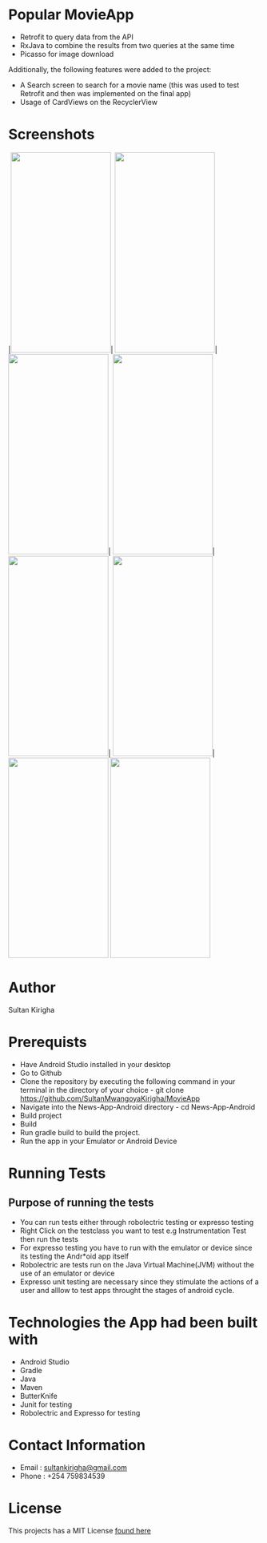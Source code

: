 # Popular MovieApp
- Retrofit to query data from the API
- RxJava to combine the results from two queries at the same time
- Picasso for image download

Additionally, the following features were added to the project:
- A Search screen to search for a movie name (this was used to test Retrofit and then was implemented on the final app)
- Usage of CardViews on the RecyclerView

# Screenshots
|<img src="https://github.com/SultanMwangoyaKirigha/MovieApp/blob/main/app/src/main/res/drawable/img_6.jpg" width="200" height="400" />|
<img src="https://github.com/SultanMwangoyaKirigha/MovieApp/blob/main/app/src/main/res/drawable/img_7.jpg" width="200" height="400" />|
<img src="https://github.com/SultanMwangoyaKirigha/MovieApp/blob/main/app/src/main/res/drawable/img_8.jpg" width="200" height="400" />|
<img src="https://github.com/SultanMwangoyaKirigha/MovieApp/blob/main/app/src/main/res/drawable/img_9.jpg" width="200" height="400" />|
<img src="https://github.com/SultanMwangoyaKirigha/MovieApp/blob/main/app/src/main/res/drawable/img_10.jpg" width="200" height="400" />|
<img src="https://github.com/SultanMwangoyaKirigha/MovieApp/blob/main/app/src/main/res/drawable/img_11.jpg" width="200" height="400" />|
<img src="https://github.com/SultanMwangoyaKirigha/MovieApp/blob/main/app/src/main/res/drawable/img_12.jpg" width="200" height="400" />
<img src="https://github.com/SultanMwangoyaKirigha/MovieApp/blob/main/app/src/main/res/drawable/img_13.jpg" width="200" height="400" />

# Author
Sultan Kirigha

# Prerequists
* Have Android Studio installed in your desktop
* Go to Github
* Clone the repository by executing the following command in your terminal in the directory of your choice - git clone https://github.com/SultanMwangoyaKirigha/MovieApp
* Navigate into the News-App-Android directory - cd News-App-Android
* Build project
* Build
* Run gradle build to build the project.
* Run the app in your Emulator or Android Device

# Running Tests
## Purpose of running the tests
* You can run tests either through robolectric testing or expresso testing
* Right Click on the testclass you want to test e.g Instrumentation Test then run the tests
* For expresso testing you have to run with the emulator or device since its testing the Andr*oid app itself
* Robolectric are tests run on the Java Virtual Machine(JVM) without the use of an emulator or device
* Expresso unit testing are necessary since they stimulate the actions of a user and alllow to test apps throught the stages of android cycle.

# Technologies the App had been built with
* Android Studio
* Gradle
* Java
* Maven
* ButterKnife
* Junit for testing
* Robolectric and Expresso for testing

# Contact Information
- Email : sultankirigha@gmail.com
- Phone : +254 759834539

# License
This projects has a MIT License [found here](LICENSE)
